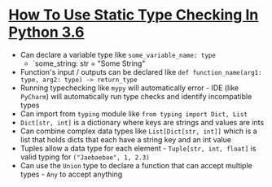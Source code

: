 # [How To Use Static Type Checking In Python 3.6](https://medium.com/@ageitgey/learn-how-to-use-static-type-checking-in-python-3-6-in-10-minutes-12c86d72677b)

* Can declare a variable type like `some_variable_name: type`
  * `some_string: str = "Some String"
* Function's input / outputs can be declared like `def function_name(arg1: type, arg2: type) -> return_type`
* Running typechecking like `mypy` will automatically error - IDE (like `PyCharm`) will automatically run type checks and identify incompatible types
* Can import from `typing` module like `from typing import Dict, List`
* `Dict[str, int]` is a dictionary where keys are strings and values are ints
* Can combine complex data types like `List[Dict[str, int]]` which is a list that holds dicts that each have a string key and an int value
* Tuples allow a data type for each element - `Tuple[str, int, float]` is valid typing for `("Jaebaebae", 1, 2.3)`
* Can use the `Union` type to declare a function that can accept multiple types - `Any` to accept anything
